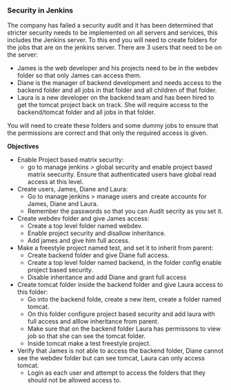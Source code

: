 ### Security in Jenkins

The company has failed a security audit and it has been determined that stricter security needs to be implemented on all servers and services, this includes the Jenkins server. To this end you will need to create folders for the jobs that are on the jenkins server. There are 3 users that need to be on the server:
* James is the web developer and his projects need to be in the webdev folder so that only James can access them. 
* Diane is the manager of backend development and needs access to the backend folder and all jobs in that folder and all children of that folder. 
* Laura is a new developer on the backend team and has been hired to get the tomcat project back on track. She will require access to the backend/tomcat folder and all jobs in that folder. 

You will need to create these folders and some dummy jobs to ensure that the permissions are correct and that only the required access is given.

**Objectives**
* Enable Project based matrix security:
  * go to manage jenkins > global security and enable project based matrix seecurity. Ensure that authenticated users have global read access at this level.
* Create users, James, Diane and Laura:
  * Go to manage jenkins > manage users and create accounts for James, Diane and Laura.
  * Remember the passwords so that you can Audit secrity as you set it.
* Create webdev folder and give James access:
  * Create a top level folder named webdev.
  * Enable project security and disallow inheritance.
  * Add james and give him full access.
* Make a freestyle project named test, and set it to inherit from parent:
  * Create backend folder and give Diane full access.
  * Create a top level folder named backend, in the folder config enable project based security.
  * Disable inheritance and add Diane and grant full access
* Create tomcat folder inside the backend folder and give Laura access to this folder:
  * Go into the backend folde, create a new item, create a folder named tomcat.
  * On this folder configure project based security and add laura with full access and alllow inheritance from parent.
  * Make sure that on the backend folder Laura has permissons to view job so that she can see the tomcat folder.
  * Inside tomcat make a test freestyle project.
* Verify that James is not able to access the backend folder, Diane cannot see the webdev folder but can see tomcat, Laura can only access tomcat.
  * Login as each user and attempt to access the folders that they should not be allowed access to.
